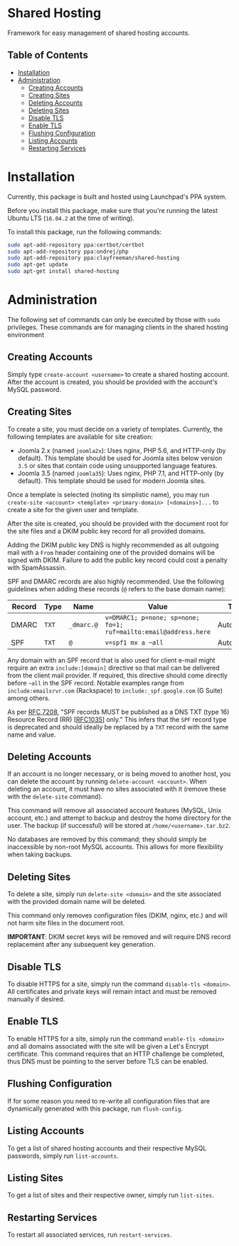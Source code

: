 # Shared Hosting
Framework for easy management of shared hosting accounts.

## Table of Contents

* [Installation](#installation)
* [Administration](#administration)
  * [Creating Accounts](#creating-accounts)
  * [Creating Sites](#creating-sites)
  * [Deleting Accounts](#deleting-accounts)
  * [Deleting Sites](#deleting-sites)
  * [Disable TLS](#disable-tls)
  * [Enable TLS](#enable-tls)
  * [Flushing Configuration](#flushing-configuration)
  * [Listing Accounts](#listing-accounts)
  * [Restarting Services](#restarting-services)

# Installation

Currently, this package is built and hosted using Launchpad's PPA system.

Before you install this package, make sure that you're running the latest Ubuntu
LTS (`16.04.2` at the time of writing).

To install this package, run the following commands:

```bash
sudo apt-add-repository ppa:certbot/certbot
sudo apt-add-repository ppa:ondrej/php
sudo apt-add-repository ppa:clayfreeman/shared-hosting
sudo apt-get update
sudo apt-get install shared-hosting
```

# Administration

The following set of commands can only be executed by those with `sudo`
privileges. These commands are for managing clients in the shared hosting
environment

## Creating Accounts

Simply type `create-account <username>` to create a shared hosting account.
After the account is created, you should be provided with the account's MySQL
password.

## Creating Sites

To create a site, you must decide on a variety of templates. Currently, the
following templates are available for site creation:

* Joomla 2.x (named `joomla2x`): Uses nginx, PHP 5.6, and HTTP-only (by
  default). This template should be used for Joomla sites below version `3.5` or
  sites that contain code using unsupported language features.
* Joomla 3.5 (named `joomla35`): Uses nginx, PHP 7.1, and HTTP-only (by
  default). This template should be used for modern Joomla sites.

Once a template is selected (noting its simplistic name), you may run
`create-site <account> <template> <primary-domain> [<domains>]...` to create a
site for the given user and template.

After the site is created, you should be provided with the document root for the
site files and a DKIM public key record for all provided domains.

Adding the DKIM public key DNS is highly recommended as all outgoing mail with a
`From` header containing one of the provided domains will be signed with DKIM.
Failure to add the public key record could cost a penalty with SpamAssassin.

SPF and DMARC records are also highly recommended. Use the following guidelines
when adding these records (`@` refers to the base domain name):

| Record | Type  | Name       | Value                                                            | TTL       |
|--------|-------|------------|------------------------------------------------------------------|-----------|
| DMARC  | `TXT` | `_dmarc.@` | `v=DMARC1; p=none; sp=none; fo=1; ruf=mailto:email@address.here` | Automatic |
| SPF    | `TXT` | `@`        | `v=spf1 mx a ~all`                                               | Automatic |

Any domain with an SPF record that is also used for client e-mail might require
an extra `include:[domain]` directive so that mail can be delivered from the
client mail provider. If required, this directive should come directly before
`~all` in the SPF record. Notable examples range from `include:emailsrvr.com`
(Rackspace) to `include:_spf.google.com` (G Suite) among others.

As per [RFC 7208](https://tools.ietf.org/html/rfc7208#section-3.1), "SPF records
MUST be published as a DNS TXT (type 16) Resource Record (RR)
[[RFC1035](https://tools.ietf.org/html/rfc1035)] only." This infers that the
`SPF` record type is deprecated and should ideally be replaced by a `TXT` record
with the same name and value.

## Deleting Accounts

If an account is no longer necessary, or is being moved to another host, you can
delete the account by running `delete-account <account>`. When deleting an
account, it must have no sites associated with it (remove these with the
`delete-site` command).

This command will remove all associated account features (MySQL, Unix account, 
etc.) and attempt to backup and destroy the home directory for the user. The 
backup (if successful) will be stored at `/home/<username>.tar.bz2`.

No databases are removed by this command; they should simply be inaccessible by
non-root MySQL accounts. This allows for more flexibility when taking backups.

## Deleting Sites

To delete a site, simply run `delete-site <domain>` and the site associated with
the provided domain name will be deleted.

This command only removes configuration files (DKIM, nginx, etc.) and will not
harm site files in the document root.

**IMPORTANT**: DKIM secret keys will be removed and will require DNS record
replacement after any subsequent key generation.

## Disable TLS

To disable HTTPS for a site, simply run the command `disable-tls <domain>`. All
certificates and private keys will remain intact and must be removed manually if
desired.

## Enable TLS

To enable HTTPS for a site, simply run the command `enable-tls <domain>` and all
domains associated with the site will be given a Let's Encrypt certificate. This
command requires that an HTTP challenge be completed, thus DNS must be pointing
to the server before TLS can be enabled.

## Flushing Configuration

If for some reason you need to re-write all configuration files that are
dynamically generated with this package, run `flush-config`.

## Listing Accounts

To get a list of shared hosting accounts and their respective MySQL passwords,
simply run `list-accounts`.

## Listing Sites

To get a list of sites and their respective owner, simply run `list-sites`.

## Restarting Services

To restart all associated services, run `restart-services`.
